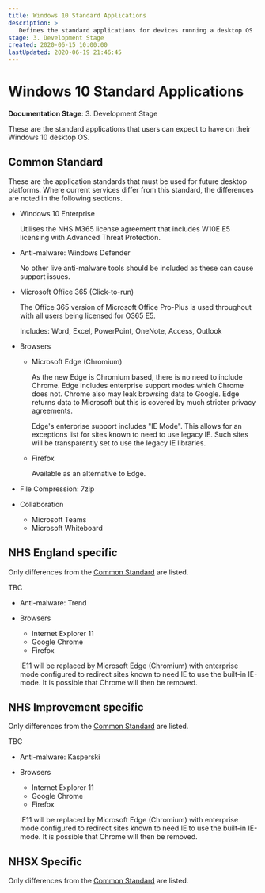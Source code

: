 ```yaml
---
title: Windows 10 Standard Applications
description: >
   Defines the standard applications for devices running a desktop OS
stage: 3. Development Stage
created: 2020-06-15 10:00:00
lastUpdated: 2020-06-19 21:46:45
---
```


# Windows 10 Standard Applications

**Documentation Stage**: 3. Development Stage

These are the standard applications that users can expect to have on their Windows 10 desktop OS.

## Common Standard

These are the application standards that must be used for future desktop platforms. Where current services differ from this standard, the differences are noted in the following sections.

- Windows 10 Enterprise
  
  Utilises the NHS M365 license agreement that includes W10E E5 licensing with Advanced Threat Protection.

- Anti-malware: Windows Defender
  
  No other live anti-malware tools should be included as these can cause support issues.

- Microsoft Office 365 (Click-to-run)
  
  The Office 365 version of Microsoft Office Pro-Plus is used throughout with all users being licensed for O365 E5.

  Includes: Word, Excel, PowerPoint, OneNote, Access, Outlook

- Browsers
  
  - Microsoft Edge (Chromium)
    
    As the new Edge is Chromium based, there is no need to include Chrome. Edge includes enterprise support modes which Chrome does not. Chrome also may leak browsing data to Google. Edge returns data to Microsoft but this is covered by much stricter privacy agreements.

    Edge's enterprise support includes "IE Mode". This allows for an exceptions list for sites known to need to use legacy IE. Such sites will be transparently set to use the legacy IE libraries.

  - Firefox
    
    Available as an alternative to Edge.

- File Compression: 7zip

- Collaboration

  - Microsoft Teams
  - Microsoft Whiteboard

## NHS England specific

Only differences from the [Common Standard](#common-standard) are listed.

TBC

- Anti-malware: Trend
  
- Browsers
  
  - Internet Explorer 11
  - Google Chrome
  - Firefox

  IE11 will be replaced by Microsoft Edge (Chromium) with enterprise mode configured to redirect sites known to need IE to use the built-in IE-mode. It is possible that Chrome will then be removed.

## NHS Improvement specific

Only differences from the [Common Standard](#common-standard) are listed.

TBC

- Anti-malware: Kasperski
  
- Browsers
  
  - Internet Explorer 11
  - Google Chrome
  - Firefox

  IE11 will be replaced by Microsoft Edge (Chromium) with enterprise mode configured to redirect sites known to need IE to use the built-in IE-mode. It is possible that Chrome will then be removed.

## NHSX Specific

Only differences from the [Common Standard](#common-standard) are listed.

